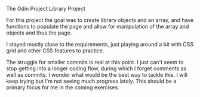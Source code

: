 The Odin Project Library Project

For this project the goal was to create library objects and an array, and have functions to
populate the page and allow for manipulation of the array and objects and thus the page.

I stayed mostly close to the requirements, just playing around a bit with CSS grid and other
CSS features to practice. 

The struggle for smaller commits is real at this point. I just can't seem to stop getting into
a longer coding flow, during which I forget comments as well as commits. I wonder what would
be the best way to tackle this. I will keep trying but I'm not seeing much progress lately.
This should be a primary focus for me in the coming exercises.